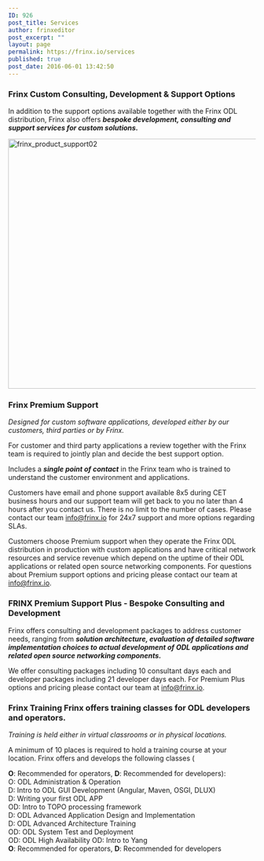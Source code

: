 ```yaml
---
ID: 926
post_title: Services
author: frinxeditor
post_excerpt: ""
layout: page
permalink: https://frinx.io/services
published: true
post_date: 2016-06-01 13:42:50
---
```

### Frinx Custom Consulting, Development & Support Options

In addition to the support options available together with the Frinx ODL distribution, Frinx also offers ***bespoke development, consulting and support services for custom solutions.***

<img class="aligncenter size-large wp-image-1566" src="https://frinx.io/wp-content/uploads/2016/06/frinx_product_support02-1030x509.png" alt="frinx_product_support02" width="1030" height="509" />

### Frinx Premium Support

*Designed for custom software applications, developed either by our customers, third parties or by Frinx.*

For customer and third party applications a review together with the Frinx team is required to jointly plan and decide the best support option.

Includes a ***single point of contact*** in the Frinx team who is trained to understand the customer environment and applications.

Customers have email and phone support available 8x5 during CET business hours and our support team will get back to you no later than 4 hours after you contact us. There is no limit to the number of cases. Please contact our team <info@frinx.io> for 24x7 support and more options regarding SLAs.

Customers choose Premium support when they operate the Frinx ODL distribution in production with custom applications and have critical network resources and service revenue which depend on the uptime of their ODL applications or related open source networking components. For questions about Premium support options and pricing please contact our team at <info@frinx.io>.

### FRINX Premium Support Plus - Bespoke Consulting and Development

Frinx offers consulting and development packages to address customer needs, ranging from ***solution architecture, evaluation of detailed software implementation choices to actual development of ODL applications and related open source networking components.***

We offer consulting packages including 10 consultant days each and developer packages including 21 developer days each. For Premium Plus options and pricing please contact our team at <info@frinx.io>.

### Frinx Training Frinx offers training classes for ODL developers and operators.

*Training is held either in virtual classrooms or in physical locations.*

A minimum of 10 places is required to hold a training course at your location. Frinx offers and develops the following classes (

**O**: Recommended for operators, **D**: Recommended for developers):  
O: ODL Administration & Operation  
D: Intro to ODL GUI Development (Angular, Maven, OSGI, DLUX)  
D: Writing your first ODL APP  
OD: Intro to TOPO processing framework  
D: ODL Advanced Application Design and Implementation  
D: ODL Advanced Architecture Training  
OD: ODL System Test and Deployment  
OD: ODL High Availability OD: Intro to Yang  
**O**: Recommended for operators, **D**: Recommended for developers